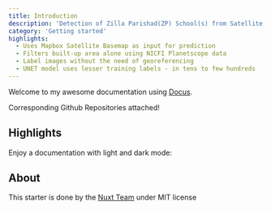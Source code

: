 ```yaml
---
title: Introduction
description: 'Detection of Zilla Parishad(ZP) School(s) from Satellite basemap imagery'
category: 'Getting started'
highlights:
  - Uses Mapbox Satellite Basemap as input for prediction
  - Filters built-up area alone using NICFI Planetscope data
  - Label images without the need of georeferencing
  - UNET model uses lesser training labels - in tens to few hundreds 
---
```


Welcome to my awesome documentation using [Docus](https://docus.dev).

<alert type="success">

Corresponding Github Repositories attached!

</alert>

## Highlights

<list :items="highlights"></list>

<p class="flex items-center">Enjoy a documentation with light and dark mode:&nbsp;<color-switcher class="inline-flex ml-2"></color-switcher></p>

## About

This starter is done by the [Nuxt Team](https://nuxtjs.org) under MIT license